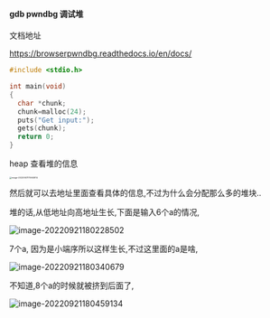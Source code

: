 



#### gdb pwndbg 调试堆

文档地址

https://browserpwndbg.readthedocs.io/en/docs/

```c
#include <stdio.h>

int main(void) 
{
  char *chunk;
  chunk=malloc(24);
  puts("Get input:");
  gets(chunk);
  return 0;
}
```



heap 查看堆的信息

<img src="images/image-20220921175945814.png" alt="image-20220921175945814" style="zoom:25%;" />

然后就可以去地址里面查看具体的信息,不过为什么会分配那么多的堆块..

堆的话,从低地址向高地址生长,下面是输入6个a的情况,

![image-20220921180228502](images/image-20220921180228502.png)

7个a, 因为是小端序所以这样生长,不过这里面的a是啥,

![image-20220921180340679](images/image-20220921180340679.png)

不知道,8个a的时候就被挤到后面了,

![image-20220921180459134](images/image-20220921180459134.png)















